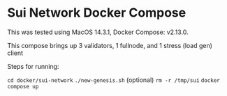 # Sui Network Docker Compose

This was tested using MacOS 14.3.1, Docker Compose: v2.13.0.

This compose brings up 3 validators, 1 fullnode, and 1 stress (load gen) client

Steps for running:

`cd docker/sui-network`
`./new-genesis.sh`
(optional) `rm -r /tmp/sui`
`docker compose up`
